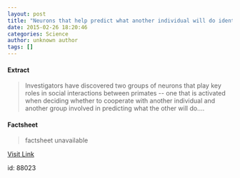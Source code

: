 ```yaml
---
layout: post
title: "Neurons that help predict what another individual will do identified"
date: 2015-02-26 18:20:46
categories: Science
author: unknown author
tags: []
---
```



#### Extract
>Investigators have discovered two groups of neurons that play key roles in social interactions between primates -- one that is activated when deciding whether to cooperate with another individual and another group involved in predicting what the other will do....

#### Factsheet
>factsheet unavailable

[Visit Link](http://feeds.sciencedaily.com/~r/sciencedaily/~3/DyhLbKzoQLs/150226132046.htm)

id:   88023


